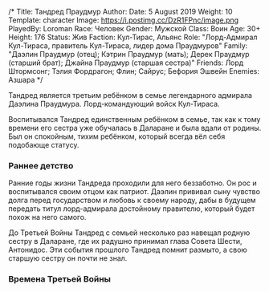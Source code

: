 /*
Title: Тандред Праудмур
Author:
Date: 5 August 2019
Weight: 10
Template: character
Image: https://i.postimg.cc/DzR1FPnc/image.png
PlayedBy: Loroman
Race: Человек
Gender: Мужской
Class: Воин
Age: 30+
Height: 176
Status: Жив
Faction: Кул-Тирас, Альянс
Role: "Лорд-Адмирал Кул-Тираса, правитель Кул-Тираса, лидер дома Праудмуров"
Family: "Даэлин Праудмур (отец); Кэтрин Праудмур (мать); Дерек Праудмур (старший брат); Джайна Праудмур (старшая сестра)"
Friends: Лорд Штормсонг; Тэлия Фордрагон; Флин; Сайрус; Бефория Эшвейн
Enemies: Азшара
*/

Тандред является третьим ребёнком в семье легендарного адмирала Даэлина Праудмура. Лорд-командующий войск Кул-Тираса.

Воспитывался Тандред единственным ребёнком в семье, так как к тому времени его сестра уже обучалась в Даларане и была вдали от родины. Был он спокойным, тихим ребёнком, который всегда вёл себя подобающе статусу.

### Раннее детство
Ранние годы жизни Тандреда проходили для него беззаботно. Он рос и воспитывался своим отцом как патриот. Даэлин прививал сыну чувство долга перед государством и любовь к своему народу, дабы в будущем передать титул лорд-адмирала достойному правителю, который будет похож на него самого.

До Третьей Войны Тандред с семьей несколько раз навещал родную сестру в Даларане, где их радушно принимал глава Совета Шести, Антонидос. Эти события прошлого Тандред помнит размыто, а свою старшую сестру он почти не знал.

### Времена Третьей Войны